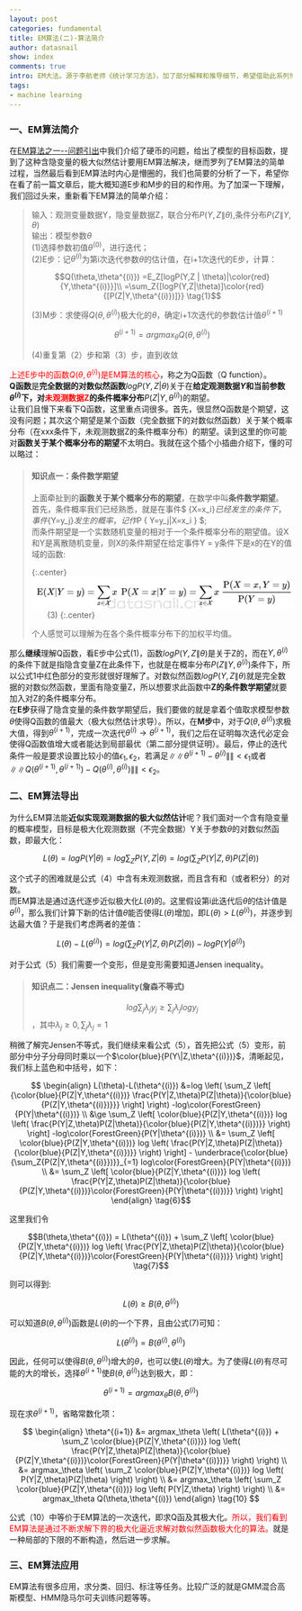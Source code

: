 ```yaml
---
layout: post
categories: fundamental
title: EM算法(二)-算法简介
author: datasnail
show: index
comments: true
intro: EM大法。源于李航老师《统计学习方法》，加了部分解释和推导细节，希望借助此系列博文，能让我较好的再理解下EM算法。
tags:
- machine learning
---
```


### 一、EM算法简介
在[EM算法之一--问题引出](/fundamental/2018/07/06/machine_learning_em.html)中我们介绍了硬币的问题，给出了模型的目标函数，提到了这种含隐变量的极大似然估计要用EM算法解决，继而罗列了EM算法的简单过程，当然最后看到EM算法时内心是懵圈的，我们也简要的分析了一下，希望你在看了前一篇文章后，能大概知道E步和M步的目的和作用。为了加深一下理解，我们回过头来，重新看下EM算法的简单介绍：  

> 输入：观测变量数据Y，隐变量数据Z，联合分布$P(Y,Z\|\theta)$,条件分布$P(Z\|Y,\theta)$  
> 输出：模型参数$\theta$  
> (1)选择参数初值$\theta^{(0)}$，进行迭代；   
> (2)E步：记$\theta^{(i)}$为第i次迭代参数$\theta$的估计值，在i+1次迭代的E步，计算：
> 
> $$Q(\theta,\theta^{(i)}) =E_Z[logP(Y,Z | \theta)|\color{red}{Y,\theta^{(i)}}]\\ =\sum_Z{[logP(Y,Z|\theta)]\color{red}{[P(Z|Y,\theta^{(i)})]}} \tag{1}$$
> 
> (3)M步：求使得$Q(\theta,\theta^{(i)})$极大化的$\theta$，确定i+1次迭代的参数估计值$\theta^{(i+1)}$  
> 
> $$\theta^{(i+1)}=argmax_\theta Q(\theta,\theta^{(i)}) \tag{2}$$
> 
> (4)重复第（2）步和第（3）步，直到收敛

<span style='color:red'>上述E步中的函数$Q(\theta,\theta^{(i)})$是EM算法的核心</span>，称之为Q函数（Q function）。  
**Q函数**是**完全数据的对数似然函数**$logP(Y,Z | \theta)$关于在**给定观测数据$Y$和当前参数$\theta^{(i)}$下，对<span style='color:red'>未观测数据Z</span>的条件概率分布**$P(Z|Y,\theta^{(i)})$的期望。   
让我们且慢下来看下Q函数，这里重点词很多。首先，很显然Q函数是个期望，这没有问题；其次这个期望是某个函数（完全数据下的对数似然函数）关于某个概率分布（在xxx条件下，未观测数据Z的条件概率分布）的期望。读到这里的你可能对**函数关于某个概率分布的期望**不太明白。我就在这个插个小插曲介绍下，懂的可以略过：
> #### **知识点一：条件数学期望**
> 上面牵扯到的**函数关于某个概率分布的期望**，在数学中叫**条件数学期望**。  
> 首先，条件概率我们已经熟悉，就是在事件$ \{X=x_i\}$已经发生的条件下，事件$\{Y=y_j\}$发生的概率，记作$P \{ Y=y_j|X=x_i \} $;  
> 而条件期望是一个实数随机变量的相对于一个条件概率分布的期望值。设X和Y是离散随机变量，则X的条件期望在给定事件Y = y条件下是x的在Y的值域的函数:
> 
> {:.center}
> ![](/postimg/em/cpf.png)  &nbsp;&nbsp;&nbsp;&nbsp;&nbsp;&nbsp; (3)
> {:.center}
> 
> 个人感觉可以理解为在各个条件概率分布下的加权平均值。

那么**继续**理解Q函数，看E步中公式(1)，函数$logP(Y,Z\| \theta)$是关于Z的，而在$Y,\theta^{(i)}$的条件下就是指隐含变量Z在此条件下，也就是在概率分布$P(Z\|Y,\theta^{(i)})$条件下，所以公式1中红色部分的变形就很好理解了。对数似然函数$logP(Y,Z\| \theta)$就是完全数据的对数似然函数，里面有隐变量Z，所以想要求此函数中**Z的条件数学期望**就要加入对Z的条件概率分布。  
在**E步**获得了隐含变量的条件数学期望后，我们要做的就是拿着个值取求模型参数$\theta$使得Q函数的值最大（极大似然估计求导）。所以，在**M步**中，对于$Q(\theta,\theta^{(i)})$求极大值，得到$\theta^{(i+1)}$，完成一次迭代$\theta^{(i)} \to \theta^{(i+1)}$，我们之后在证明每次迭代必定会使得Q函数值增大或者能达到局部最优（第二部分提供证明）。最后，停止的迭代条件一般是要求设置比较小的值$\epsilon_1,\epsilon_2$，若满足$\|\|\theta^{(i+1)}-\theta^{(i)}\|\|<\epsilon_1$或者$\|\|Q(\theta^{(i+1)},\theta^{(i+1)})-Q(\theta^{(i)},\theta^{(i)})\|\|<\epsilon_2$。

### 二、EM算法导出
为什么EM算法能**近似实现观测数据的极大似然估计**呢？我们面对一个含有隐变量的概率模型，目标是极大化观测数据（不完全数据）Y关于参数$\theta$的对数似然函数，即最大化：  

$$L(\theta) =logP(Y|\theta) =log\sum_Z{P(Y,Z|\theta)} =log(\sum_Z{P(Y|Z,\theta)P(Z|\theta)}) \tag{4}$$

这个式子的困难就是公式（4）中含有未观测数据，而且含有和（或者积分）的对数。  
而EM算法是通过迭代逐步近似极大化$L(\theta)$的。这里假设第i此迭代后$\theta$的估计值是$\theta^{(i)}$，那么我们计算下新的估计值$\theta$能否使得$L(\theta)$增加，即$L(\theta)>L(\theta^{(i)})$，并逐步到达最大值？于是我们考虑两者的差值：  

$$L(\theta)-L(\theta^{(i)})=log \left( \sum_Z{P(Y|Z,\theta)P(Z|\theta)} \right)-logP(Y|\theta^{(i)}) \tag{5}$$

对于公式（5）我们需要一个变形，但是变形需要知道Jensen inequality。   

> #### **知识点二：Jensen inequality(詹森不等式)**
> $$log\sum_{j}{\lambda_{j}y_j} \ge \sum_j{\lambda_j logy_j}$$，其中$\lambda_j \ge 0, \sum_j{\lambda_j = 1}$ 

 
稍微了解完Jensen不等式，我们继续来看公式（5），首先把公式（5）变形，前部分中分子分母同时乘以一个$\color{blue}{P(Y\|Z,\theta^{(i)})}$，清晰起见，我们标上蓝色和中括号，如下：   

$$
\begin{align}
L(\theta)-L(\theta^{(i)}) &=log \left( \sum_Z \left[ {\color{blue}{P(Z|Y,\theta^{(i)})} \frac{P(Y|Z,\theta)P(Z|\theta)}{\color{blue}{P(Z|Y,\theta^{(i)})}}} \right] \right) -log\color{ForestGreen}{P(Y|\theta^{(i)})}  \\
&\ge \sum_Z \left[ \color{blue}{P(Z|Y,\theta^{(i)})} log \left( \frac{P(Y|Z,\theta)P(Z|\theta)}{\color{blue}{P(Z|Y,\theta^{(i)})}} \right) \right] -log\color{ForestGreen}{P(Y|\theta^{(i)})}  \\
&= \sum_Z \left[ \color{blue}{P(Z|Y,\theta^{(i)})} log \left( \frac{P(Y|Z,\theta)P(Z|\theta)}{\color{blue}{P(Z|Y,\theta^{(i)})}} \right) \right] - \underbrace{\color{blue}{\sum_Z{P(Z|Y,\theta^{(i)}})}}_{=1} log\color{ForestGreen}{P(Y|\theta^{(i)})}  \\
&= \sum_Z \left[ \color{blue}{P(Z|Y,\theta^{(i)})} log \left( \frac{P(Y|Z,\theta)P(Z|\theta)}{\color{blue}{P(Z|Y,\theta^{(i)})}\color{ForestGreen}{P(Y|\theta^{(i)})}} \right) \right]
\end{align}
\tag{6}$$

这里我们令

$$B(\theta,\theta^{(i)}) = L(\theta^{(i)}) + \sum_Z \left[ \color{blue}{P(Z|Y,\theta^{(i)})} log \left( \frac{P(Y|Z,\theta)P(Z|\theta)}{\color{blue}{P(Z|Y,\theta^{(i)})}\color{ForestGreen}{P(Y|\theta^{(i)})}} \right) \right] \tag{7}$$

则可以得到:

$$L(\theta) \ge B(\theta,\theta^{(i)}) \tag{8}$$

可以知道$B(\theta,\theta^{(i)})$函数是$L(\theta)$的一个下界，且由公式(7)可知：

$$L(\theta^{(i)}) = B(\theta^{(i)},\theta^{(i)})$$

因此，任何可以使得$B(\theta,\theta^{(i)})$增大的$\theta$，也可以使$L(\theta)$增大。为了使得$L(\theta)$有尽可能的大的增长，选择$\theta^{(i+1)}$使$B(\theta,\theta^{(i)})$达到极大，即：

$$\theta^{(i+1)}=argmax_\theta B(\theta,\theta^{(i)}) \tag{9}$$

现在求$\theta^{(i+1)}$，省略常数化项：

$$
\begin{align}
\theta^{(i+1)} &= argmax_\theta \left( L(\theta^{(i)}) + \sum_Z \color{blue}{P(Z|Y,\theta^{(i)})} log \left( \frac{P(Y|Z,\theta)P(Z|\theta)}{\color{blue}{P(Z|Y,\theta^{(i)})}\color{ForestGreen}{P(Y|\theta^{(i)})}} \right) \right)  \\
&= argmax_\theta \left( \sum_Z \color{blue}{P(Z|Y,\theta^{(i)})} log \left( P(Y|Z,\theta)P(Z|\theta) \right) \right)  \\
&= argmax_\theta \left( \sum_Z \color{blue}{P(Z|Y,\theta^{(i)})} log \left( P(Y|Z,\theta) \right) \right)  \\
&= argmax_\theta Q(\theta,\theta^{(i)})
\end{align}
\tag{10}
$$

公式（10）中等价于EM算法的一次迭代，即求Q函及其极大化。<span style='color:red'>所以，我们看到EM算法是通过不断求解下界的极大化逼近求解对数似然函数极大化的算法。</span>就是一种局部的下限的不断构造，然后进一步求解。

### 三、EM算法应用
EM算法有很多应用，求分类、回归、标注等任务。比较广泛的就是GMM混合高斯模型、HMM隐马尔可夫训练问题等等。